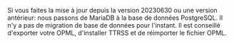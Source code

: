 Si vous faites la mise à jour depuis la version 20230630 ou une version antérieur: nous passons de MariaDB à la base de données PostgreSQL. Il n'y a pas de migration de base de données pour l'instant. Il est conseillé d'exporter votre OPML, d'installer TTRSS et de réimporter le fichier OPML.
